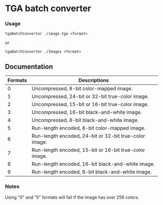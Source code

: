 TGA batch converter
===================

### Usage
```tgaBatchConverter ./image.tga <format>```

or

```tgaBatchConverter ./Images <format>```

## Documentation
  
| Formats | Descriptions |
| --- | --- |
| 0 | Uncompressed, 8-bit color-mapped image. |
| 1 | Uncompressed, 24-bit or 32-bit true-color image. |
| 2 | Uncompressed, 15-bit or 16-bit true-color image. |
| 3 | Uncompressed, 16-bit black-and-white image. |
| 4 | Uncompressed, 8-bit black-and-white image. |
| 5 | Run-length encoded, 8-bit color-mapped image. |
| 6 | Run-length encoded, 24-bit or 32-bit true-color image. |
| 7 | Run-length encoded, 15-bit or 16-bit true-color image. |
| 8 | Run-length encoded, 16-bit black-and-white image. |
| 9 | Run-length encoded, 8-bit black-and-white image. |

### Notes
Using "0" and "5" formats will fail if the image has over 256 colors.
